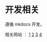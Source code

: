 #  开发相关

遵循 mkdocs 开发。

相关网站 ： [1](https://github-anderson.github.io/blog/mkdocs/extra/#__tabbed_6_1)
[2](https://blog.csdn.net/m0_63203517/article/details/145482770)
[3](https://squidfunk.github.io/mkdocs-material/getting-started/#primary-colors)
[4](https://mkdoc-material.llango.com/reference/content-tabs/)


